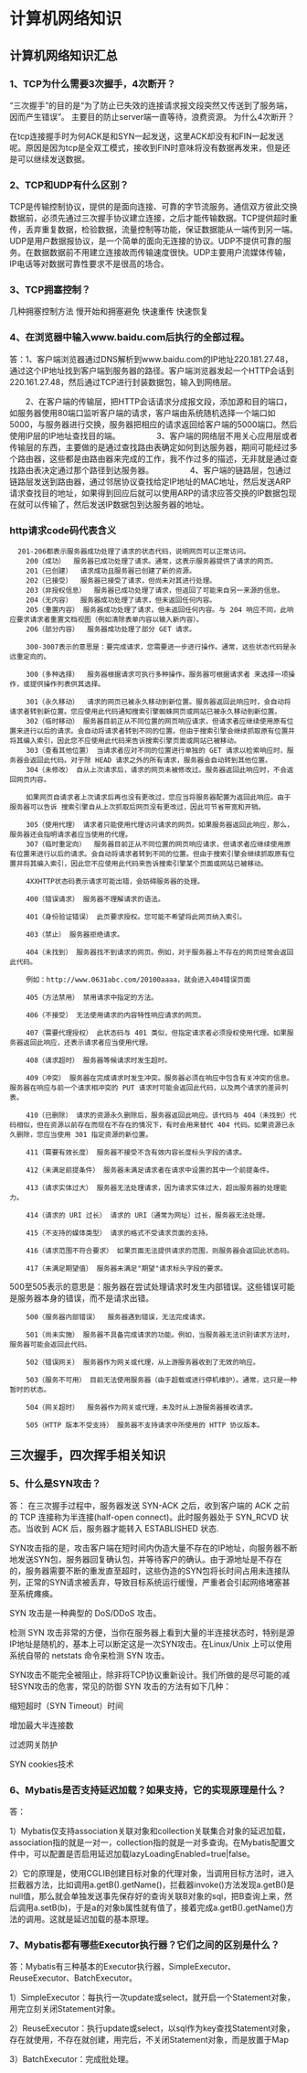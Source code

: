 # 计算机网络知识

## 计算机网络知识汇总
### 1、TCP为什么需要3次握手，4次断开？

“三次握手”的目的是“为了防止已失效的连接请求报文段突然又传送到了服务端，因而产生错误”。
主要目的防止server端一直等待，浪费资源。
为什么4次断开？

在tcp连接握手时为何ACK是和SYN一起发送，这里ACK却没有和FIN一起发送呢。原因是因为tcp是全双工模式，接收到FIN时意味将没有数据再发来，但是还是可以继续发送数据。

###  2、TCP和UDP有什么区别？
TCP是传输控制协议，提供的是面向连接、可靠的字节流服务。通信双方彼此交换数据前，必须先通过三次握手协议建立连接，之后才能传输数据。TCP提供超时重传，丢弃重复数据，检验数据，流量控制等功能，保证数据能从一端传到另一端。UDP是用户数据报协议，是一个简单的面向无连接的协议。UDP不提供可靠的服务。在数据数据前不用建立连接故而传输速度很快。UDP主要用户流媒体传输，IP电话等对数据可靠性要求不是很高的场合。<br>

### 3、TCP拥塞控制？
几种拥塞控制方法
慢开始和拥塞避免
快速重传
快速恢复

### 4、在浏览器中输入www.baidu.com后执行的全部过程。
答：1、客户端浏览器通过DNS解析到www.baidu.com的IP地址220.181.27.48，通过这个IP地址找到客户端到服务器的路径。客户端浏览器发起一个HTTP会话到220.161.27.48，然后通过TCP进行封装数据包，输入到网络层。

　　2、在客户端的传输层，把HTTP会话请求分成报文段，添加源和目的端口，如服务器使用80端口监听客户端的请求，客户端由系统随机选择一个端口如5000，与服务器进行交换，服务器把相应的请求返回给客户端的5000端口。然后使用IP层的IP地址查找目的端。
　　
　　3、客户端的网络层不用关心应用层或者传输层的东西，主要做的是通过查找路由表确定如何到达服务器，期间可能经过多个路由器，这些都是由路由器来完成的工作，我不作过多的描述，无非就是通过查找路由表决定通过那个路径到达服务器。
　　
　　4、客户端的链路层，包通过链路层发送到路由器，通过邻居协议查找给定IP地址的MAC地址，然后发送ARP请求查找目的地址，如果得到回应后就可以使用ARP的请求应答交换的IP数据包现在就可以传输了，然后发送IP数据包到达服务器的地址。
　　
### http请求code码代表含义
      201-206都表示服务器成功处理了请求的状态代码，说明网页可以正常访问。
        200（成功）  服务器已成功处理了请求。通常，这表示服务器提供了请求的网页。
        201（已创建）  请求成功且服务器已创建了新的资源。
        202（已接受）  服务器已接受了请求，但尚未对其进行处理。
        203（非授权信息）  服务器已成功处理了请求，但返回了可能来自另一来源的信息。
        204（无内容）  服务器成功处理了请求，但未返回任何内容。
        205（重置内容） 服务器成功处理了请求，但未返回任何内容。与 204 响应不同，此响应要求请求者重置文档视图（例如清除表单内容以输入新内容）。
        206（部分内容）  服务器成功处理了部分 GET 请求。
        
        300-3007表示的意思是：要完成请求，您需要进一步进行操作。通常，这些状态代码是永远重定向的。

        300（多种选择）  服务器根据请求可执行多种操作。服务器可根据请求者 来选择一项操作，或提供操作列表供其选择。

        301（永久移动）  请求的网页已被永久移动到新位置。服务器返回此响应时，会自动将请求者转到新位置。您应使用此代码通知搜索引擎蜘蛛网页或网站已被永久移动到新位置。
        302（临时移动） 服务器目前正从不同位置的网页响应请求，但请求者应继续使用原有位置来进行以后的请求。会自动将请求者转到不同的位置。但由于搜索引擎会继续抓取原有位置并将其编入索引，因此您不应使用此代码来告诉搜索引擎页面或网站已被移动。
        303（查看其他位置） 当请求者应对不同的位置进行单独的 GET 请求以检索响应时，服务器会返回此代码。对于除 HEAD 请求之外的所有请求，服务器会自动转到其他位置。
        304（未修改） 自从上次请求后，请求的网页未被修改过。服务器返回此响应时，不会返回网页内容。

        如果网页自请求者上次请求后再也没有更改过，您应当将服务器配置为返回此响应。由于服务器可以告诉 搜索引擎自从上次抓取后网页没有更改过，因此可节省带宽和开销。

        305（使用代理） 请求者只能使用代理访问请求的网页。如果服务器返回此响应，那么，服务器还会指明请求者应当使用的代理。
        307（临时重定向）  服务器目前正从不同位置的网页响应请求，但请求者应继续使用原有位置来进行以后的请求。会自动将请求者转到不同的位置。但由于搜索引擎会继续抓取原有位置并将其编入索引，因此您不应使用此代码来告诉搜索引擎某个页面或网站已被移动。

        4XXHTTP状态码表示请求可能出错，会妨碍服务器的处理。

        400（错误请求） 服务器不理解请求的语法。

        401（身份验证错误） 此页要求授权。您可能不希望将此网页纳入索引。

        403（禁止） 服务器拒绝请求。

        404（未找到） 服务器找不到请求的网页。例如，对于服务器上不存在的网页经常会返回此代码。

        例如：http://www.0631abc.com/20100aaaa，就会进入404错误页面

        405（方法禁用） 禁用请求中指定的方法。

        406（不接受） 无法使用请求的内容特性响应请求的网页。

        407（需要代理授权） 此状态码与 401 类似，但指定请求者必须授权使用代理。如果服务器返回此响应，还表示请求者应当使用代理。

        408（请求超时） 服务器等候请求时发生超时。

        409（冲突） 服务器在完成请求时发生冲突。服务器必须在响应中包含有关冲突的信息。服务器在响应与前一个请求相冲突的 PUT 请求时可能会返回此代码，以及两个请求的差异列表。

        410（已删除） 请求的资源永久删除后，服务器返回此响应。该代码与 404（未找到）代码相似，但在资源以前存在而现在不存在的情况下，有时会用来替代 404 代码。如果资源已永久删除，您应当使用 301 指定资源的新位置。

        411（需要有效长度） 服务器不接受不含有效内容长度标头字段的请求。

        412（未满足前提条件） 服务器未满足请求者在请求中设置的其中一个前提条件。

        413（请求实体过大） 服务器无法处理请求，因为请求实体过大，超出服务器的处理能力。

        414（请求的 URI 过长） 请求的 URI（通常为网址）过长，服务器无法处理。

        415（不支持的媒体类型） 请求的格式不受请求页面的支持。

        416（请求范围不符合要求） 如果页面无法提供请求的范围，则服务器会返回此状态码。

        417（未满足期望值） 服务器未满足"期望"请求标头字段的要求。

500至505表示的意思是：服务器在尝试处理请求时发生内部错误。这些错误可能是服务器本身的错误，而不是请求出错。

        500（服务器内部错误）  服务器遇到错误，无法完成请求。

        501（尚未实施） 服务器不具备完成请求的功能。例如，当服务器无法识别请求方法时，服务器可能会返回此代码。

        502（错误网关） 服务器作为网关或代理，从上游服务器收到了无效的响应。

        503（服务不可用） 目前无法使用服务器（由于超载或进行停机维护）。通常，这只是一种暂时的状态。

        504（网关超时）  服务器作为网关或代理，未及时从上游服务器接收请求。

        505（HTTP 版本不受支持） 服务器不支持请求中所使用的 HTTP 协议版本。


## 三次握手，四次挥手相关知识
### 5、什么是SYN攻击？
答：
在三次握手过程中，服务器发送 SYN-ACK 之后，收到客户端的 ACK 之前的 TCP 连接称为半连接(half-open connect)。此时服务器处于 SYN_RCVD 状态。当收到 ACK 后，服务器才能转入 ESTABLISHED 状态.

SYN攻击指的是，攻击客户端在短时间内伪造大量不存在的IP地址，向服务器不断地发送SYN包，服务器回复确认包，并等待客户的确认。由于源地址是不存在的，服务器需要不断的重发直至超时，这些伪造的SYN包将长时间占用未连接队列，正常的SYN请求被丢弃，导致目标系统运行缓慢，严重者会引起网络堵塞甚至系统瘫痪。

SYN 攻击是一种典型的 DoS/DDoS 攻击。

检测 SYN 攻击非常的方便，当你在服务器上看到大量的半连接状态时，特别是源IP地址是随机的，基本上可以断定这是一次SYN攻击。在Linux/Unix 上可以使用系统自带的 netstats 命令来检测 SYN 攻击。

SYN攻击不能完全被阻止，除非将TCP协议重新设计。我们所做的是尽可能的减轻SYN攻击的危害，常见的防御 SYN 攻击的方法有如下几种：

缩短超时（SYN Timeout）时间

增加最大半连接数

过滤网关防护

SYN cookies技术

### 6、Mybatis是否支持延迟加载？如果支持，它的实现原理是什么？
答：

1）Mybatis仅支持association关联对象和collection关联集合对象的延迟加载，association指的就是一对一，collection指的就是一对多查询。在Mybatis配置文件中，可以配置是否启用延迟加载lazyLoadingEnabled=true|false。

2）它的原理是，使用CGLIB创建目标对象的代理对象，当调用目标方法时，进入拦截器方法，比如调用a.getB().getName()，拦截器invoke()方法发现a.getB()是null值，那么就会单独发送事先保存好的查询关联B对象的sql，把B查询上来，然后调用a.setB(b)，于是a的对象b属性就有值了，接着完成a.getB().getName()方法的调用。这就是延迟加载的基本原理。
### 7、Mybatis都有哪些Executor执行器？它们之间的区别是什么？
答：Mybatis有三种基本的Executor执行器，SimpleExecutor、ReuseExecutor、BatchExecutor。

1）SimpleExecutor：每执行一次update或select，就开启一个Statement对象，用完立刻关闭Statement对象。

2）ReuseExecutor：执行update或select，以sql作为key查找Statement对象，存在就使用，不存在就创建，用完后，不关闭Statement对象，而是放置于Map

3）BatchExecutor：完成批处理。
